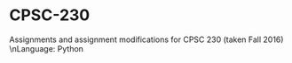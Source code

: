 # CPSC-230
Assignments and assignment modifications for CPSC 230 (taken Fall 2016)
\nLanguage: Python

